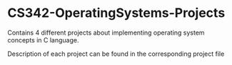 # CS342-OperatingSystems-Projects

Contains 4 different projects about implementing operating system concepts in C language.

Description of each project can be found in the corresponding project file
